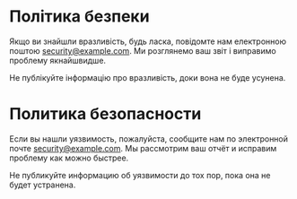 # Політика безпеки

Якщо ви знайшли вразливість, будь ласка, повідомте нам електронною поштою security@example.com.
Ми розглянемо ваш звіт і виправимо проблему якнайшвидше.

Не публікуйте інформацію про вразливість, доки вона не буде усунена.

# Политика безопасности

Если вы нашли уязвимость, пожалуйста, сообщите нам по электронной почте security@example.com. 
Мы рассмотрим ваш отчёт и исправим проблему как можно быстрее. 

Не публикуйте информацию об уязвимости до тох пор, пока она не будет устранена.
